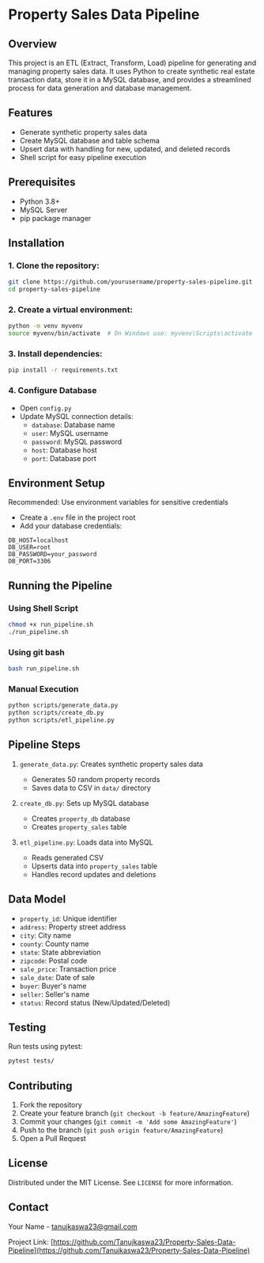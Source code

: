 # Property Sales Data Pipeline

## Overview
This project is an ETL (Extract, Transform, Load) pipeline for generating and managing property sales data. It uses Python to create synthetic real estate transaction data, store it in a MySQL database, and provides a streamlined process for data generation and database management.

## Features
- Generate synthetic property sales data
- Create MySQL database and table schema
- Upsert data with handling for new, updated, and deleted records
- Shell script for easy pipeline execution

## Prerequisites
- Python 3.8+
- MySQL Server
- pip package manager

## Installation

### 1. Clone the repository:
```bash
git clone https://github.com/yourusername/property-sales-pipeline.git
cd property-sales-pipeline
```

### 2. Create a virtual environment:
```bash
python -m venv myvenv
source myvenv/bin/activate  # On Windows use: myvenv\Scripts\activate
```

### 3. Install dependencies:
```bash
pip install -r requirements.txt
```

### 4. Configure Database
- Open `config.py`
- Update MySQL connection details:
  - `database`: Database name
  - `user`: MySQL username
  - `password`: MySQL password
  - `host`: Database host
  - `port`: Database port

## Environment Setup
Recommended: Use environment variables for sensitive credentials
- Create a `.env` file in the project root
- Add your database credentials:
```
DB_HOST=localhost
DB_USER=root
DB_PASSWORD=your_password
DB_PORT=3306
```

## Running the Pipeline

### Using Shell Script
```bash
chmod +x run_pipeline.sh
./run_pipeline.sh
```

### Using git bash
```bash
bash run_pipeline.sh
```

### Manual Execution
```bash
python scripts/generate_data.py
python scripts/create_db.py
python scripts/etl_pipeline.py
```

## Pipeline Steps
1. `generate_data.py`: Creates synthetic property sales data
   - Generates 50 random property records
   - Saves data to CSV in `data/` directory

2. `create_db.py`: Sets up MySQL database
   - Creates `property_db` database
   - Creates `property_sales` table

3. `etl_pipeline.py`: Loads data into MySQL
   - Reads generated CSV
   - Upserts data into `property_sales` table
   - Handles record updates and deletions

## Data Model
- `property_id`: Unique identifier
- `address`: Property street address
- `city`: City name
- `county`: County name
- `state`: State abbreviation
- `zipcode`: Postal code
- `sale_price`: Transaction price
- `sale_date`: Date of sale
- `buyer`: Buyer's name
- `seller`: Seller's name
- `status`: Record status (New/Updated/Deleted)

## Testing
Run tests using pytest:
```bash
pytest tests/
```

## Contributing
1. Fork the repository
2. Create your feature branch (`git checkout -b feature/AmazingFeature`)
3. Commit your changes (`git commit -m 'Add some AmazingFeature'`)
4. Push to the branch (`git push origin feature/AmazingFeature`)
5. Open a Pull Request

## License
Distributed under the MIT License. See `LICENSE` for more information.

## Contact
Your Name - tanujkaswa23@gmail.com

Project Link: [https://github.com/Tanujkaswa23/Property-Sales-Data-Pipeline](https://github.com/Tanujkaswa23/Property-Sales-Data-Pipeline)
